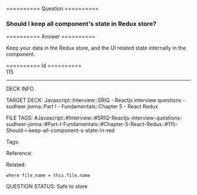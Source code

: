 ========== Question ==========  

### Should I keep all component's state in Redux store?  

========== Answer ==========  

Keep your data in the Redux store, and the UI related state internally in the component.

========== Id ==========  
115

---

DECK INFO

TARGET DECK: Javascript::Interview::SRIQ - Reactjs interview questions - sudheer jonna::Part I - Fundamentals::Chapter 5 - React Redux

FILE TAGS: #Javascript::#Interview::#SRIQ-Reactjs-interview-questions-sudheer-jonna::#Part-I-Fundamentals::#Chapter-5-React-Redux::#115-Should-i-keep-all-component-s-state-in-red

Tags:

Reference:

Related:

```dataview
where file.name = this.file.name
```
QUESTION STATUS: Safe to store

